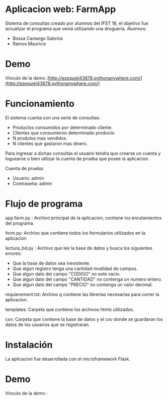 
Aplicacion web: FarmApp
=========
Sistema de consultas creado por alumnos del IFST 18, el objetivo fue actualizar el programa que venia utilizando una drogueria.
Alumnos:
- Bossa Camargo Sabrina
- Ramos Mauricio

Demo
=========
Vinculo de la demo :[http://ezequiel43878.pythonanywhere.com/](http://ezequiel43878.pythonanywhere.com/)

Funcionamiento
=========

El sistema cuenta con una serie de consultas:
- Productos consumidos por determinado cliente.
- Clientes que consumieron determinado producto
- N produtos mas vendidos.
- N clientes que gastaron mas dinero.

Para ingresar a dichas consultas el usuario tendra que crearse un cuenta y loguearse o bien utilizar la cuenta de prueba que posee la aplicacion.

Cuenta de prueba:
- Usuario: admin
- Contraseña: admin

Flujo de programa
=========
app.farm.py : Archivo principal de la aplicacion, contiene los enrutamientos del programa.

form.py: Archivo que contiene todos los formularios utilizados en la aplicacion

lectura_bd.py : Archivo que lee la base de datos y busca los siguientes errores:
- Que la base de datos sea inexistente.
- Que algun registro tenga una cantidad invalidad de campos.
- Que algun dato del campo "CODIGO" no este vacio.
- Que algun dato del campo "CANTIDAD" no contenga un numero entero.
- Que algun dato del campo "PRECIO" no contenga un valor decimal.

requierement.txt:  Archivo q contiene las librerias necesarias para correr la aplicacion.

templates: Carpeta que contiene los archivos htmls utilizados.

csv: Carpeta que contiene la base de datos y el csv donde se guardaran los datos de los usuarios que se registraran.

Instalación
=========
La aplicacion fue desarrollada con el microframework Flask.

Demo
=========
Vinculo de la demo : 
